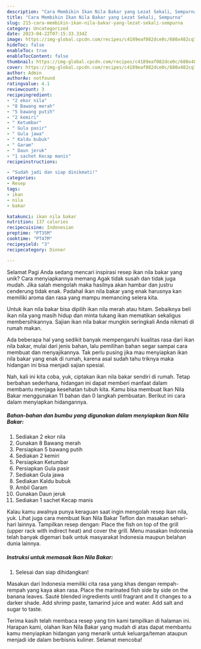 ```yaml
---
description: "Cara Membikin Ikan Nila Bakar yang Lezat Sekali, Sempurna"
title: "Cara Membikin Ikan Nila Bakar yang Lezat Sekali, Sempurna"
slug: 215-cara-membikin-ikan-nila-bakar-yang-lezat-sekali-sempurna
category: Uncategorized
date: 2023-04-22T07:15:33.334Z
image: https://img-global.cpcdn.com/recipes/c4189eaf082dce0c/680x482cq70/ikan-nila-bakar-foto-resep-utama.jpg
hideToc: false
enableToc: true
enableTocContent: false
thumbnail: https://img-global.cpcdn.com/recipes/c4189eaf082dce0c/680x482cq70/ikan-nila-bakar-foto-resep-utama.jpg
cover: https://img-global.cpcdn.com/recipes/c4189eaf082dce0c/680x482cq70/ikan-nila-bakar-foto-resep-utama.jpg
author: Admin
authorAv: notfound
ratingvalue: 4.1
reviewcount: 3
recipeingredient:
- "2 ekor nila"
- "8 Bawang merah"
- "5 bawang putih"
- "2 kemiri"
- " Ketumbar"
- " Gula pasir"
- " Gula jawa"
- " Kaldu bubuk"
- " Garam"
- " Daun jeruk"
- "1 sachet Kecap manis"
recipeinstructions:

- "Sudah jadi dan siap dinikmati!"
categories:
- Resep
tags:
- ikan
- nila
- bakar

katakunci: ikan nila bakar 
nutrition: 137 calories
recipecuisine: Indonesian
preptime: "PT35M"
cooktime: "PT47M"
recipeyield: "3"
recipecategory: Dinner

---
```



Selamat Pagi Anda sedang mencari inspirasi resep ikan nila bakar yang unik? Cara menyiapkannya memang Agak tidak susah dan tidak juga mudah. Jika salah mengolah maka hasilnya akan hambar dan justru cenderung tidak enak. Padahal ikan nila bakar yang enak harusnya kan memiliki aroma dan rasa yang mampu memancing selera kita.


Untuk ikan nila bakar bisa dipilih ikan nila merah atau hitam. Sebaiknya beli ikan nila yang masih hidup dan minta tukang ikan mematikan sekaligus membersihkannya. Sajian ikan nila bakar mungkin seringkali Anda nikmati di rumah makan.

Ada beberapa hal yang sedikit banyak mempengaruhi kualitas rasa dari ikan nila bakar, mulai dari jenis bahan, lalu pemilihan bahan segar sampai cara membuat dan menyajikannya. Tak perlu pusing jika mau menyiapkan ikan nila bakar yang enak di rumah, karena asal sudah tahu triknya maka hidangan ini bisa menjadi sajian spesial.


Nah, kali ini kita coba, yuk, ciptakan ikan nila bakar sendiri di rumah. Tetap berbahan sederhana, hidangan ini dapat memberi manfaat dalam membantu menjaga kesehatan tubuh kita. Kamu bisa membuat Ikan Nila Bakar menggunakan 11 bahan dan 0 langkah pembuatan. Berikut ini cara dalam menyiapkan hidangannya.

<!--inarticleads1-->

##### Bahan-bahan dan bumbu yang digunakan dalam menyiapkan Ikan Nila Bakar:

1. Sediakan 2 ekor nila
1. Gunakan 8 Bawang merah
1. Persiapkan 5 bawang putih
1. Sediakan 2 kemiri
1. Persiapkan  Ketumbar
1. Persiapkan  Gula pasir
1. Sediakan  Gula jawa
1. Sediakan  Kaldu bubuk
1. Ambil  Garam
1. Gunakan  Daun jeruk
1. Sediakan 1 sachet Kecap manis


Kalau kamu awalnya punya keraguan saat ingin mengolah resep ikan nila, yuk. Lihat juga cara membuat Ikan Nila Bakar Teflon dan masakan sehari-hari lainnya. Tampilkan resep dengan: Place the fish on top of the grill (upper rack with indirect heat) and cover the grill. Menu masakan Indonesia telah banyak digemari baik untuk masyarakat Indonesia maupun belahan dunia lainnya. 

<!--inarticleads2-->

##### Instruksi untuk memasak Ikan Nila Bakar:


1. Selesai dan siap dihidangkan!

Masakan dari Indonesia memiliki cita rasa yang khas dengan rempah-rempah yang kaya akan rasa. Place the marinated fish side by side on the banana leaves. Sauté blended ingredients until fragrant and it changes to a darker shade. Add shrimp paste, tamarind juice and water. Add salt and sugar to taste. 

Terima kasih telah membaca resep yang tim kami tampilkan di halaman ini. Harapan kami, olahan Ikan Nila Bakar yang mudah di atas dapat membantu kamu menyiapkan hidangan yang menarik untuk keluarga/teman ataupun menjadi ide dalam berbisnis kuliner. Selamat mencoba!
